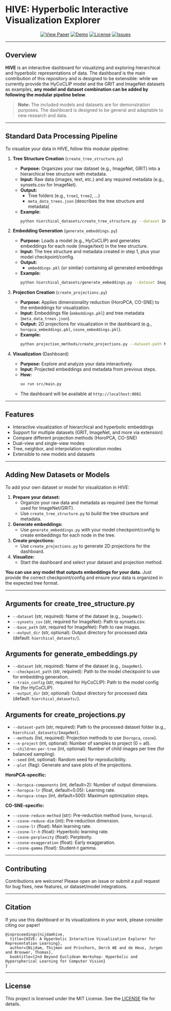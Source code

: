 # HIVE: Hyperbolic Interactive Visualization Explorer

<p align="center">
  <a href="https://openreview.net/pdf?id=D9LlujFg7d" target="_blank"><img src="https://img.shields.io/badge/View%20Paper-OpenReview-blue" alt="View Paper"></a>
  <a href="./HIVE_demo.mp4"><img src="https://img.shields.io/badge/Demo-Video-green" alt="Demo"></a>
  <a href="LICENSE"><img src="https://img.shields.io/badge/License-MIT-lightgrey.svg" alt="License"></a>
  <a href="https://github.com/thijmennijdam/HIVE/issues"><img src="https://img.shields.io/badge/Issues-Report%20Issue-red" alt="Issues"></a>
</p>

---

## Overview

**HIVE** is an interactive dashboard for visualizing and exploring hierarchical and hyperbolic representations of data. The dashboard is the main contribution of this repository and is designed to be extensible: while we currently provide the HyCoCLIP model and the GRIT and ImageNet datasets as examples, **any model and dataset combination can be added by following the modular pipeline below**.

> **Note:** The included models and datasets are for demonstration purposes. The dashboard is designed to be general and adaptable to new research and data.

---

## Standard Data Processing Pipeline

To visualize your data in HIVE, follow this modular pipeline:

1. **Tree Structure Creation** (`create_tree_structure.py`)
   - **Purpose:** Organizes your raw dataset (e.g., ImageNet, GRIT) into a hierarchical tree structure with metadata.
   - **Input:** Raw data (images, text, etc.) and any required metadata (e.g., synsets.csv for ImageNet).
   - **Output:**
     - Tree folders (e.g., `tree1`, `tree2`, ...)
     - `meta_data_trees.json` (describes the tree structure and metadata)
   - **Example:**
     ```bash
     python hierchical_datasets/create_tree_structure.py --dataset ImageNet --synsets_csv <PATH_TO_SYNSETS_CSV> --base_path <PATH_TO_RAW_IMAGES> --output_dir hierchical_datasets
     ```

2. **Embedding Generation** (`generate_embeddings.py`)
   - **Purpose:** Loads a model (e.g., HyCoCLIP) and generates embeddings for each node (image/text) in the tree structure.
   - **Input:** The tree structure and metadata created in step 1, plus your model checkpoint/config.
   - **Output:**
     - `embeddings.pkl` (or similar) containing all generated embeddings
   - **Example:**
     ```bash
     python hierchical_datasets/generate_embeddings.py --dataset ImageNet --checkpoint_path <MODEL_CHECKPOINT> --train_config <CONFIG_PATH> --output_dir hierchical_datasets
     ```

3. **Projection Creation** (`create_projections.py`)
   - **Purpose:** Applies dimensionality reduction (HoroPCA, CO-SNE) to the embeddings for visualization.
   - **Input:** Embeddings file (`embeddings.pkl`) and tree metadata (`meta_data_trees.json`).
   - **Output:** 2D projections for visualization in the dashboard (e.g., `horopca_embeddings.pkl`, `cosne_embeddings.pkl`).
   - **Example:**
     ```bash
     python projection_methods/create_projections.py --dataset-path hierchical_datasets/ImageNet --methods horopca cosne
     ```

4. **Visualization** (Dashboard)
   - **Purpose:** Explore and analyze your data interactively.
   - **Input:** Projected embeddings and metadata from previous steps.
   - **How:**
     ```bash
     uv run src/main.py
     ```
   - The dashboard will be available at `http://localhost:8081`

---

## Features
- Interactive visualization of hierarchical and hyperbolic embeddings
- Support for multiple datasets (GRIT, ImageNet, and more via extension)
- Compare different projection methods (HoroPCA, CO-SNE)
- Dual-view and single-view modes
- Tree, neighbor, and interpolation exploration modes
- Extensible to new models and datasets

---

## Adding New Datasets or Models

To add your own dataset or model for visualization in HIVE:

1. **Prepare your dataset:**
   - Organize your raw data and metadata as required (see the format used for ImageNet/GRIT).
   - Use `create_tree_structure.py` to build the tree structure and metadata.
2. **Generate embeddings:**
   - Use `generate_embeddings.py` with your model checkpoint/config to create embeddings for each node in the tree.
3. **Create projections:**
   - Use `create_projections.py` to generate 2D projections for the dashboard.
4. **Visualize:**
   - Start the dashboard and select your dataset and projection method.

**You can use any model that outputs embeddings for your data.** Just provide the correct checkpoint/config and ensure your data is organized in the expected tree format.

---

## Arguments for create_tree_structure.py
- `--dataset` (str, required): Name of the dataset (e.g., `ImageNet`).
- `--synsets_csv` (str, required for ImageNet): Path to synsets.csv.
- `--base_path` (str, required for ImageNet): Path to raw images.
- `--output_dir` (str, optional): Output directory for processed data (default: `hierchical_datasets/`).

## Arguments for generate_embeddings.py
- `--dataset` (str, required): Name of the dataset (e.g., `ImageNet`).
- `--checkpoint_path` (str, required): Path to the model checkpoint to use for embedding generation.
- `--train_config` (str, required for HyCoCLIP): Path to the model config file (for HyCoCLIP).
- `--output_dir` (str, optional): Output directory for processed data (default: `hierchical_datasets/`).

## Arguments for create_projections.py
- `--dataset-path` (str, required): Path to the processed dataset folder (e.g., `hierchical_datasets/ImageNet`).
- `--methods` (list, required): Projection methods to use (`horopca`, `cosne`).
- `--n-project` (int, optional): Number of samples to project (0 = all).
- `--children-per-tree` (int, optional): Number of child images per tree (for balanced sampling).
- `--seed` (int, optional): Random seed for reproducibility.
- `--plot` (flag): Generate and save plots of the projections.

**HoroPCA-specific:**
- `--horopca-components` (int, default=2): Number of output dimensions.
- `--horopca-lr` (float, default=0.05): Learning rate.
- `--horopca-steps` (int, default=500): Maximum optimization steps.

**CO-SNE-specific:**
- `--cosne-reduce-method` (str): Pre-reduction method (`none`, `horopca`).
- `--cosne-reduce-dim` (int): Pre-reduction dimension.
- `--cosne-lr` (float): Main learning rate.
- `--cosne-lr-h` (float): Hyperbolic learning rate.
- `--cosne-perplexity` (float): Perplexity.
- `--cosne-exaggeration` (float): Early exaggeration.
- `--cosne-gamma` (float): Student-t gamma.

---

## Contributing
Contributions are welcome! Please open an issue or submit a pull request for bug fixes, new features, or dataset/model integrations.

---

## Citation
If you use this dashboard or its visualizations in your work, please consider citing our paper!

```
@inproceedings{nijdamhive,
  title={HIVE: A Hyperbolic Interactive Visualization Explorer for Representation Learning},
  author={Nijdam, Thijmen and Prinzhorn, Derck WE and de Heus, Jurgen and Brouwer, Thomas},
  booktitle={2nd Beyond Euclidean Workshop: Hyperbolic and Hyperspherical Learning for Computer Vision}
}
```

---

## License
This project is licensed under the MIT License. See the [LICENSE](LICENSE) file for details.
